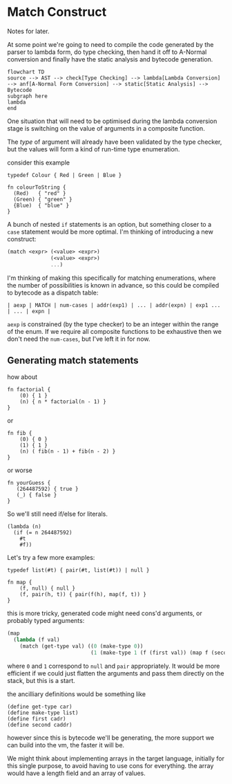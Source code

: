# Match Construct

Notes for later.

At some point we're going to need to compile the code generated by the parser to lambda form,
do type checking,
then hand it off to A-Normal conversion and finally have the static analysis and bytecode
generation.

```mermaid
flowchart TD
source --> AST --> check[Type Checking] --> lambda[Lambda Conversion] --> anf[A-Normal Form Conversion] --> static[Static Analysis] --> Bytecode
subgraph here
lambda
end
```

One situation that will need to be optimised during the lambda conversion stage
is switching on the value of arguments in a composite function.

The *type* of argument will already have been validated by the type checker, but the values
will form a kind of run-time type enumeration.

consider this example

```
typedef Colour { Red | Green | Blue }

fn colourToString {
  (Red)   { "red" }
  (Green) { "green" }
  {Blue)  { "blue" }
}
```

A bunch of nested `if` statements is an option, but something closer to a `case` statement
would be more optimal. I'm thinking of introducing a new construct:

```scheme
(match <expr> (<value> <expr>)
              (<value> <expr>)
              ...)
```

I'm thinking of making this specifically for matching enumerations, where the number of
possibilities is known in advance, so this could be compiled to bytecode as a dispatch table:

```
| aexp | MATCH | num-cases | addr(exp1) | ... | addr(expn) | exp1 ... | ... | expn |
```
`aexp` is constrained (by the type checker) to be an integer within the range of the enum.
If we require all composite functions to be exhaustive then we don't need the `num-cases`, but
I've left it in for now.

## Generating match statements

how about

```
fn factorial {
    (0) { 1 }
    (n) { n * factorial(n - 1) }
}
```

or

```
fn fib {
    (0) { 0 }
    (1) { 1 }
    (n) ( fib(n - 1) + fib(n - 2) }
}
```

or worse

```
fn yourGuess {
   (264487592) { true }
   (_) { false }
}
```

So we'll still need if/else for literals.
```
(lambda (n)
  (if (= n 264487592)
    #t
    #f))
```
Let's try a few more examples:

```
typedef list(#t) { pair(#t, list(#t)) | null }

fn map {
    (f, null) { null }
    (f, pair(h, t)) { pair(f(h), map(f, t)) }
}
```

this is more tricky, generated code might need cons'd arguments, or probably typed arguments:

```scheme
(map
  (lambda (f val)
    (match (get-type val) ((0 (make-type 0))
                           (1 (make-type 1 (f (first val)) (map f (second val)))))))
```

where `0` and `1` correspond to `null` and `pair` appropriately. It would be more efficient
if we could just flatten the arguments and pass them directly on the stack, but this is a start.

the ancilliary definitions would be something like
```
(define get-type car)
(define make-type list)
(define first cadr)
(define second caddr)
```

however since this is bytecode we'll be generating, the more support we can build into the vm,
the faster it will be.

We might think about implementing arrays in the target language, initially for this single purpose,
to avoid having to use cons for everything. the array would have a length field and an array of
values.
